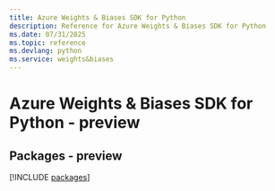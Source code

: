 ```yaml
---
title: Azure Weights & Biases SDK for Python
description: Reference for Azure Weights & Biases SDK for Python
ms.date: 07/31/2025
ms.topic: reference
ms.devlang: python
ms.service: weights&biases
---
```

# Azure Weights & Biases SDK for Python - preview
## Packages - preview
[!INCLUDE [packages](weights-&-biases-index.md)]
